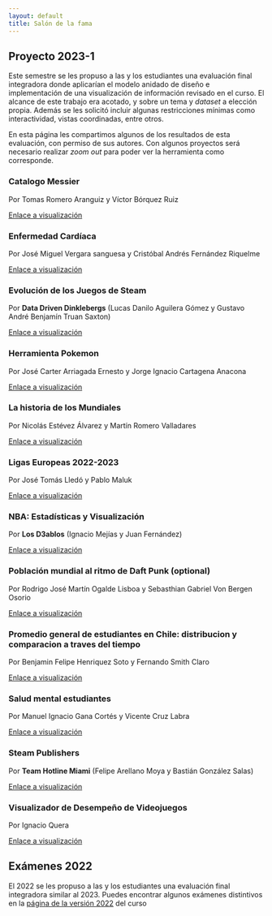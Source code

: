```yaml
---
layout: default
title: Salón de la fama
---
```


## Proyecto 2023-1

Este semestre se les propuso a las y los estudiantes una evaluación final integradora donde aplicarían el modelo anidado de diseño e implementación de una visualización de información revisado en el curso.
El alcance de este trabajo era acotado, y sobre un tema y _dataset_ a elección propia. Además se les solicitó incluir algunas restricciones mínimas como interactividad, vistas coordinadas, entre otros.

En esta página les compartimos algunos de los resultados de esta evaluación, con permiso de sus autores. Con algunos proyectos será necesario realizar _zoom out_ para poder ver la herramienta como corresponde.

<div class="cards-layout" markdown="1">
<div class="rol-card" markdown="1">

### Catalogo Messier

Por Tomas Romero Aranguiz y Víctor Bórquez Ruiz

[Enlace a visualización](https://puc-infovis.github.io/version-2023-1/salon_de_la_fama/Catalogo_Messier/)

</div>

<div class="rol-card" markdown="1">

### Enfermedad Cardíaca

Por José Miguel Vergara sanguesa y Cristóbal Andrés Fernández Riquelme

[Enlace a visualización](https://puc-infovis.github.io/version-2023-1/salon_de_la_fama/enfermedad_cardiaca/)

</div>

<div class="rol-card" markdown="1">

### Evolución de los Juegos de Steam

Por **Data Driven Dinklebergs** (Lucas Danilo Aguilera Gómez y Gustavo André Benjamín Truan Saxton)

[Enlace a visualización](https://puc-infovis.github.io/version-2023-1/salon_de_la_fama/evolucion_steam/)

</div>

<div class="rol-card" markdown="1">

### Herramienta Pokemon

Por José Carter Arriagada Ernesto y Jorge Ignacio Cartagena Anacona

[Enlace a visualización](https://puc-infovis.github.io/version-2023-1/salon_de_la_fama/herramienta_pokemon/)

</div>

<div class="rol-card" markdown="1">

### La historia de los Mundiales

Por Nicolás Estévez Álvarez y Martín Romero Valladares

[Enlace a visualización](https://puc-infovis.github.io/version-2023-1/salon_de_la_fama/historia_mundiales/)

</div>

<div class="rol-card" markdown="1">

### Ligas Europeas 2022-2023

Por José Tomás Lledó y Pablo Maluk

[Enlace a visualización](https://puc-infovis.github.io/version-2023-1/salon_de_la_fama/ligas_europeas/)

</div>

<div class="rol-card" markdown="1">

### NBA: Estadísticas y Visualización 

Por **Los D3ablos** (Ignacio Mejías y Juan Fernández)

[Enlace a visualización](https://puc-infovis.github.io/version-2023-1/salon_de_la_fama/Los_D3ablos/visualization/)

</div>

<div class="rol-card" markdown="1">

### Población mundial al ritmo de Daft Punk (optional)

Por Rodrigo José Martín Ogalde Lisboa y Sebasthian Gabriel Von Bergen Osorio

[Enlace a visualización](https://puc-infovis.github.io/version-2023-1/salon_de_la_fama/poblacion_mundial/)

</div>

<div class="rol-card" markdown="1">

### Promedio general de estudiantes en Chile: distribucion y comparacion a traves del tiempo

Por Benjamin Felipe Henriquez Soto y Fernando Smith Claro

[Enlace a visualización](https://puc-infovis.github.io/version-2023-1/salon_de_la_fama/promedios_chile/)

</div>

<div class="rol-card" markdown="1">

### Salud mental estudiantes 

Por Manuel Ignacio Gana Cortés y Vicente Cruz Labra 

[Enlace a visualización](https://puc-infovis.github.io/version-2023-1/salon_de_la_fama/salud_mental_estudiantes/)

</div>

<div class="rol-card" markdown="1">

### Steam Publishers

Por **Team Hotline Miami** (Felipe Arellano Moya y Bastián González Salas)

[Enlace a visualización](https://puc-infovis.github.io/version-2023-1/salon_de_la_fama/steam_publishers/)

</div>

<div class="rol-card" markdown="1">

### Visualizador de Desempeño de Videojuegos

Por Ignacio Quera

[Enlace a visualización](https://puc-infovis.github.io/version-2023-1/salon_de_la_fama/videojuegos/)

</div>

</div>


## Exámenes 2022

El 2022 se les propuso a las y los estudiantes una evaluación final integradora similar al 2023. Puedes encontrar algunos exámenes distintivos en la [página de la versión 2022](https://puc-infovis.github.io/version-2022/salon_de_la_fama.html) del curso
